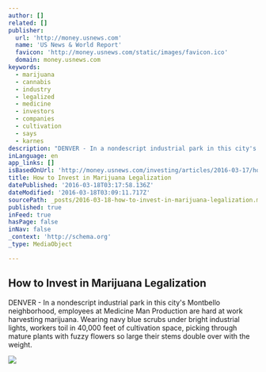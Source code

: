 ```yaml
---
author: []
related: []
publisher:
  url: 'http://money.usnews.com'
  name: 'US News & World Report'
  favicon: 'http://money.usnews.com/static/images/favicon.ico'
  domain: money.usnews.com
keywords:
  - marijuana
  - cannabis
  - industry
  - legalized
  - medicine
  - investors
  - companies
  - cultivation
  - says
  - karnes
description: "DENVER - In a nondescript industrial park in this city's Montbello neighborhood, employees at Medicine Man Production are hard at work harvesting marijuana. Wearing navy blue scrubs under bright industrial lights, workers toil in 40,000 feet of cultivation space, picking through mature plants with fuzzy flowers so large their stems double over with the weight."
inLanguage: en
app_links: []
isBasedOnUrl: 'http://money.usnews.com/investing/articles/2016-03-17/how-to-invest-in-marijuana-legalization'
title: How to Invest in Marijuana Legalization
datePublished: '2016-03-18T03:17:58.136Z'
dateModified: '2016-03-18T03:09:11.717Z'
sourcePath: _posts/2016-03-18-how-to-invest-in-marijuana-legalization.md
published: true
inFeed: true
hasPage: false
inNav: false
_context: 'http://schema.org'
_type: MediaObject

---
```

<article style=""><h1>How to Invest in Marijuana Legalization</h1><p>DENVER - In a nondescript industrial park in this city's Montbello neighborhood, employees at Medicine Man Production are hard at work harvesting marijuana. Wearing navy blue scrubs under bright industrial lights, workers toil in 40,000 feet of cultivation space, picking through mature plants with fuzzy flowers so large their stems double over with the weight.</p><img src="http://www.usnews.com/cmsmedia/7a/00/50af762e48868b95b2b3d751b897/160317-weedmarijuana-stock.jpg" /></article>